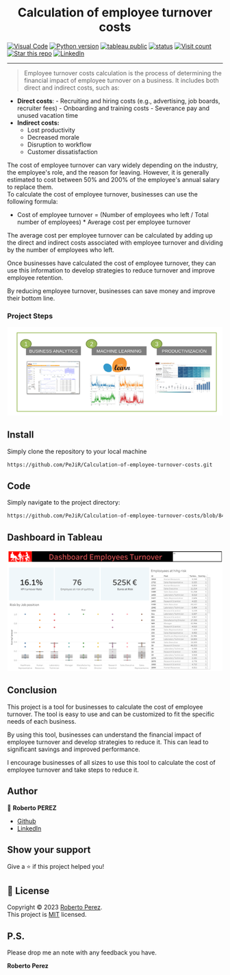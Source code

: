 <h1 align="center">Calculation of employee turnover costs</h1>

<a href="https://vscode.dev/github/PeJiR/Calculation-of-employee-turnover-costs" target="_blank"> <img border=0 src="https://img.shields.io/badge/Open%20in%20Visual%20Studio%20Code-blue" alt="Visual Code"></a> 
<a href="https://github.com/PeJiR/Calculation-of-employee-turnover-costs.git" target="_blank"> <img border=0 src="https://img.shields.io/badge/python-2.7,%203.6+-blue.svg?style=flat" alt="Python version"></a>
<a href="https://public.tableau.com/app/profile/roberto.perez2846/vizzes" target="_blank"> <img border=0 src="https://img.shields.io/badge/Tableau-Public-blue%20" alt="tableau public"></a>
<a href="https://github.com/PeJiR/Calculation-of-employee-turnover-costs.git" target="_blank"><img src="https://img.shields.io/pypi/status/ezibpy.svg?maxAge=60" alt="status"/></a>
<a target="new" href="https://github.com/PeJiR/Calculation-of-employee-turnover-costs.git"><img src="https://hits.seeyoufarm.com/api/count/incr/badge.svg?url=https%3A%2F%2Fgithub.com%2FPeJiR%2FCalculation-of-employee-turnover-costs.git&count_bg=%2379C83D&title_bg=%23555555&icon=&icon_color=%23E7E7E7&title=Views&edge_flat=false" alt="Visit count"/></a>
<a target="new" href="https://github.com/PeJiR/Calculation-of-employee-turnover-costs "><img border=0 src="https://img.shields.io/github/stars/Pejir/Calculation-of-employee-turnover-costs .svg?style=social&label=Star&maxAge=60" alt="Star this repo"></a>
<a href="https://www.linkedin.com/in/pejir/" target="_blank"><img src="https://img.shields.io/badge/LinkedIn-blue?style=flat&logo=linkedin&labelColor=blue" alt="LinkedIn" /></a>

---

> Employee turnover costs calculation is the process of determining the financial impact of employee turnover on a business. It includes both direct and         indirect costs, such as:
- **Direct costs**:
      - Recruiting and hiring costs (e.g., advertising, job boards, recruiter fees)
      - Onboarding and training costs
      - Severance pay and unused vacation time
 - **Indirect costs:**
      - Lost productivity
      - Decreased morale
      - Disruption to workflow
      - Customer dissatisfaction

The cost of employee turnover can vary widely depending on the industry, the employee's role, and the reason for leaving. However, it is generally      estimated to cost between 50% and 200% of the employee's annual salary to replace them.    
To calculate the cost of employee turnover, businesses can use the following formula:
  
- Cost of employee turnover = (Number of employees who left / Total number of employees) * Average cost per employee turnover
  
The average cost per employee turnover can be calculated by adding up the direct and indirect costs associated with employee turnover and dividing by the number of employees who left.
  
Once businesses have calculated the cost of employee turnover, they can use this information to develop strategies to reduce turnover and improve employee     retention.
  
By reducing employee turnover, businesses can save money and improve their bottom line.
### Project Steps
[<img src = "project.png">](TPS_Dia_1_Configuracion.ipynb)
  
## Install
Simply clone the repository to your local machine  
```sh
https://github.com/PeJiR/Calculation-of-employee-turnover-costs.git
 ```
## Code
Simply navigate to the project directory:

```sh
https://github.com/PeJiR/Calculation-of-employee-turnover-costs/blob/84dacbac130368b24ff71f3b1f85fc4e9332e026/Employee%20turnover%20costs%20calculation.ipynb
```

## Dashboard in Tableau

 [<img src = "Tableau.png">](https://public.tableau.com/shared/P6PGN3KPC?:display_count=n&:origin=viz_share_link)

## Conclusion
This project is a tool for businesses to calculate the cost of employee turnover. The tool is easy to use and can be customized to fit the specific needs of each business.

By using this tool, businesses can understand the financial impact of employee turnover and develop strategies to reduce it. This can lead to significant savings and improved performance.

I encourage businesses of all sizes to use this tool to calculate the cost of employee turnover and take steps to reduce it.

## Author

👤 **Roberto PEREZ**

<!---* Website: pejir
* [Twitter](https://twitter.com/pejir)--->
* [Github](https://github.com/pejir)
* [LinkedIn](https://linkedin.com/in/pejir)

<!---
## 🤝 Contributing

Contributions, issues and feature requests are welcome!<br />Feel free to check [issues page](pejir). You can also take a look at the [contributing guide](pejir).
---> 

## Show your support

Give a ⭐️ if this project helped you!

<!---
<a href="https://www.patreon.com/pejir">
  <img src="https://c5.patreon.com/external/logo/become_a_patron_button@2x.png" width="160">
</a>
--->

## 📝 License

Copyright © 2023 [Roberto Perez](https://github.com/PeJiR).<br />
This project is [MIT](https://opensource.org/license/mit/) licensed.




P.S.
------------

Please drop me an note with any feedback you have.

**Roberto Perez**
